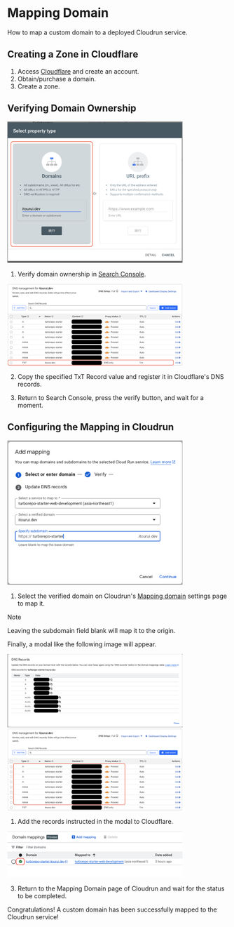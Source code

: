 # Mapping Domain

How to map a custom domain to a deployed Cloudrun service.

## Creating a Zone in Cloudflare

1. Access [Cloudflare](https://dash.cloudflare.com/) and create an account.
2. Obtain/purchase a domain.
3. Create a zone.

## Verifying Domain Ownership

<img alt="Select property" width="400" src="./images/mapping-domain/select-property-type.png" />

1. Verify domain ownership in
   [Search Console](https://search.google.com/search-console).

<img src="./images/mapping-domain/added-txt-record.png" alt="Added txt record" width="400" />

2. Copy the specified TxT Record value and register it in Cloudflare's DNS
   records.

3. Return to Search Console, press the verify button, and wait for a moment.

## Configuring the Mapping in Cloudrun

<img src="./images/mapping-domain/cloudrun-setting-screen.png" alt="Setting screen" width="400" />

1. Select the verified domain on Cloudrun's
   [Mapping domain](https://console.cloud.google.com/run/domains) settings page
   to map it.

> [!NOTE]
>
> Leaving the subdomain field blank will map it to the origin.

Finally, a modal like the following image will appear.

<img src="./images/mapping-domain/update-dns-values.png" alt="Added DNS record" width="400" />

<img src="./images/mapping-domain/updated-dns-settings.png" alt="Updated DNS" width="400" />

1. Add the records instructed in the modal to Cloudflare.

<img src="./images/mapping-domain/mapping-status.png" alt="Mapping status" width="400" />

3. Return to the Mapping Domain page of Cloudrun and wait for the status to be
   completed.

Congratulations! A custom domain has been successfully mapped to the Cloudrun
service!
